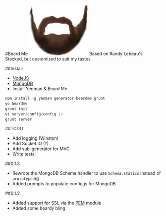 #Beard Me ![beard](https://raw.githubusercontent.com/ben-bradley/generator-beardme/master/app/templates/public/img/beard.png)
Based on Randy Lebeau's Stacked, but customized to suit my tastes.

##Install
- [NodeJS](http://nodejs.org/)
- [MongoDB](http://www.mongodb.org/downloads)
- Install Yeoman & Beard Me
```javascript
npm install -g yeoman generator-beardme grunt
yo beardme
grunt init
vi server/config/config.js
grunt server
```

##TODO
- Add logging (Winston)
- Add Socket.IO (?)
- Add sub-generator for MVC
- Write tests!

##0.1.3
- Rewrote the MongoDB Schema handler to use `Schema.statics` instead of `prototype`ing
- Added prompts to populate config.js for MongoDB

##0.1.2
- Added support for SSL via the [PEM](http://npmjs.org/package/pem) module
- Added some beardy bling
